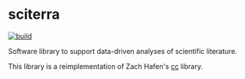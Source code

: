# sciterra

[![build](https://github.com/nathimel/sciterra/actions/workflows/test.yml/badge.svg)](https://github.com/nathimel/sciterra/actions/workflows/test.yml)

Software library to support data-driven analyses of scientific literature.

This library is a reimplementation of Zach Hafen's [cc](https://github.com/zhafen/cc) library.
